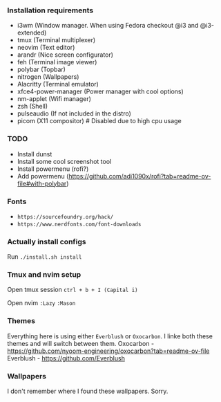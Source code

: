 ### Installation requirements
- i3wm (Window manager. When using Fedora checkout @i3 and @i3-extended)
- tmux (Terminal multiplexer)
- neovim (Text editor)
- arandr (Nice screen configurator)
- feh (Terminal image viewer)
- polybar (Topbar)
- nitrogen (Wallpapers)
- Alacritty (Terminal emulator)
- xfce4-power-manager (Power manager with cool options)
- nm-applet (Wifi manager)
- zsh (Shell)
- pulseaudio (If not included in the distro)
- picom (X11 compositor) # Disabled due to high cpu usage

### TODO
- Install dunst
- Install some cool screenshot tool
- Install powermenu (rofi?)
- Add powermenu (https://github.com/adi1090x/rofi?tab=readme-ov-file#with-polybar)

### Fonts
- ```https://sourcefoundry.org/hack/```
- ```https://www.nerdfonts.com/font-downloads```

### Actually install configs
Run ```./install.sh install```

### Tmux and nvim setup
Open tmux session
```ctrl + b + I (Capital i)```

Open nvim
 ```:Lazy```
 ```:Mason```

### Themes
Everything here is using either ```Everblush``` or ```Oxocarbon```. I linke both these themes and will switch between them.
Oxocarbon - https://github.com/nyoom-engineering/oxocarbon?tab=readme-ov-file
Everblush - https://github.com/Everblush

### Wallpapers
I don't remember where I found these wallpapers. Sorry.
